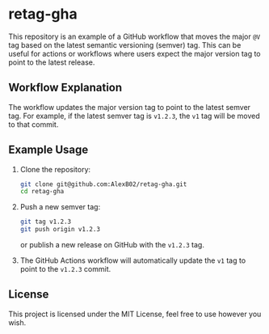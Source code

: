# retag-gha

This repository is an example of a GitHub workflow that moves the major `@V` tag based on the latest semantic versioning (semver) tag. This can be useful for actions or workflows where users expect the major version tag to point to the latest release.

## Workflow Explanation

The workflow updates the major version tag to point to the latest semver tag. For example, if the latest semver tag is `v1.2.3`, the `v1` tag will be moved to that commit.

## Example Usage

1. Clone the repository:
    ```sh
    git clone git@github.com:AlexB02/retag-gha.git
    cd retag-gha
    ```

2. Push a new semver tag:
    ```sh
    git tag v1.2.3
    git push origin v1.2.3
    ```
    or publish a new release on GitHub with the `v1.2.3` tag.

3. The GitHub Actions workflow will automatically update the `v1` tag to point to the `v1.2.3` commit.

## License

This project is licensed under the MIT License, feel free to use however you wish.